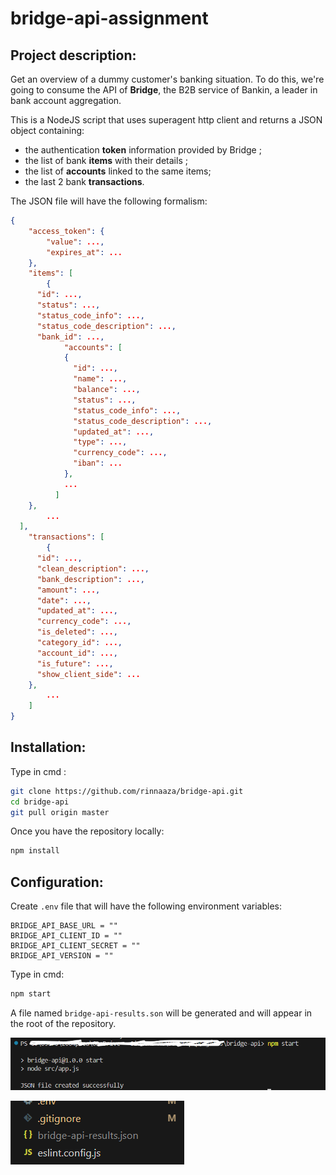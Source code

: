 # bridge-api-assignment

## Project description:
Get an overview of a dummy customer's banking situation. 
To do this, we're going to consume the API of **Bridge**, the B2B service of Bankin, a leader in bank account aggregation.

This is a NodeJS script that uses superagent http client and returns a JSON object containing:
- the authentication **token** information provided by Bridge ;
- the list of bank **items** with their details ;
- the list of **accounts** linked to the same items;
- the last 2 bank **transactions**.

The JSON file will have the following formalism:

``` JSON
{
	"access_token": {
		"value": ...,
		"expires_at": ...
	},
	"items": [
		{
      "id": ...,
      "status": ...,
      "status_code_info": ...,
      "status_code_description": ...,
      "bank_id": ...,
			"accounts": [
		    {
		      "id": ...,
		      "name": ...,
		      "balance": ...,
		      "status": ...,
		      "status_code_info": ...,
		      "status_code_description": ...,
		      "updated_at": ...,
		      "type": ...,
		      "currency_code": ...,
		      "iban": ...
		    },
		    ...
		  ]
    },
		...
  ],
	"transactions": [
		{
      "id": ...,
      "clean_description": ...,
      "bank_description": ...,
      "amount": ...,
      "date": ...,
      "updated_at": ...,
      "currency_code": ...,
      "is_deleted": ...,
      "category_id": ...,
      "account_id": ...,
      "is_future": ...,
      "show_client_side": ...
    },
		...
	]
}
```

## Installation:
Type in cmd :
```bash
git clone https://github.com/rinnaaza/bridge-api.git
cd bridge-api
git pull origin master
```

Once you have the repository locally: 

```bash
npm install
```

## Configuration:
Create `.env` file that will have the following environment variables:
```
BRIDGE_API_BASE_URL = ""
BRIDGE_API_CLIENT_ID = ""
BRIDGE_API_CLIENT_SECRET = ""
BRIDGE_API_VERSION = ""
```

Type in cmd:
```bash
npm start
```

A file named `bridge-api-results.son` will be generated and will appear in the root of the repository.

![alt text](./documentation/terminal-command.png)

![alt text](./documentation/generated-json-file.png)